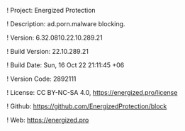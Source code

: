 ! Project: Energized Protection

! Description: ad.porn.malware blocking.

! Version: 6.32.0810.22.10.289.21

! Build Version: 22.10.289.21

! Build Date: Sun, 16 Oct 22 21:11:45 +06

! Version Code: 2892111

! License: CC BY-NC-SA 4.0, https://energized.pro/license

! Github: https://github.com/EnergizedProtection/block

! Web: https://energized.pro
